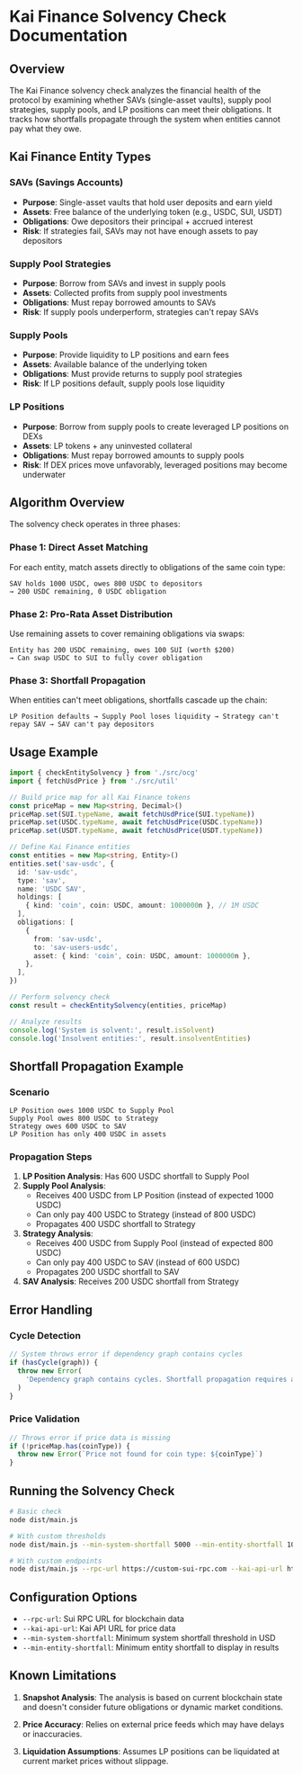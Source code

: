 # Kai Finance Solvency Check Documentation

## Overview

The Kai Finance solvency check analyzes the financial health of the protocol by examining whether SAVs (single-asset vaults), supply pool strategies, supply pools, and LP positions can meet their obligations. It tracks how shortfalls propagate through the system when entities cannot pay what they owe.

## Kai Finance Entity Types

### SAVs (Savings Accounts)

- **Purpose**: Single-asset vaults that hold user deposits and earn yield
- **Assets**: Free balance of the underlying token (e.g., USDC, SUI, USDT)
- **Obligations**: Owe depositors their principal + accrued interest
- **Risk**: If strategies fail, SAVs may not have enough assets to pay depositors

### Supply Pool Strategies

- **Purpose**: Borrow from SAVs and invest in supply pools
- **Assets**: Collected profits from supply pool investments
- **Obligations**: Must repay borrowed amounts to SAVs
- **Risk**: If supply pools underperform, strategies can't repay SAVs

### Supply Pools

- **Purpose**: Provide liquidity to LP positions and earn fees
- **Assets**: Available balance of the underlying token
- **Obligations**: Must provide returns to supply pool strategies
- **Risk**: If LP positions default, supply pools lose liquidity

### LP Positions

- **Purpose**: Borrow from supply pools to create leveraged LP positions on DEXs
- **Assets**: LP tokens + any uninvested collateral
- **Obligations**: Must repay borrowed amounts to supply pools
- **Risk**: If DEX prices move unfavorably, leveraged positions may become underwater

## Algorithm Overview

The solvency check operates in three phases:

### Phase 1: Direct Asset Matching

For each entity, match assets directly to obligations of the same coin type:

```
SAV holds 1000 USDC, owes 800 USDC to depositors
→ 200 USDC remaining, 0 USDC obligation
```

### Phase 2: Pro-Rata Asset Distribution

Use remaining assets to cover remaining obligations via swaps:

```
Entity has 200 USDC remaining, owes 100 SUI (worth $200)
→ Can swap USDC to SUI to fully cover obligation
```

### Phase 3: Shortfall Propagation

When entities can't meet obligations, shortfalls cascade up the chain:

```
LP Position defaults → Supply Pool loses liquidity → Strategy can't repay SAV → SAV can't pay depositors
```

## Usage Example

```typescript
import { checkEntitySolvency } from './src/ocg'
import { fetchUsdPrice } from './src/util'

// Build price map for all Kai Finance tokens
const priceMap = new Map<string, Decimal>()
priceMap.set(SUI.typeName, await fetchUsdPrice(SUI.typeName))
priceMap.set(USDC.typeName, await fetchUsdPrice(USDC.typeName))
priceMap.set(USDT.typeName, await fetchUsdPrice(USDT.typeName))

// Define Kai Finance entities
const entities = new Map<string, Entity>()
entities.set('sav-usdc', {
  id: 'sav-usdc',
  type: 'sav',
  name: 'USDC SAV',
  holdings: [
    { kind: 'coin', coin: USDC, amount: 1000000n }, // 1M USDC
  ],
  obligations: [
    {
      from: 'sav-usdc',
      to: 'sav-users-usdc',
      asset: { kind: 'coin', coin: USDC, amount: 1000000n },
    },
  ],
})

// Perform solvency check
const result = checkEntitySolvency(entities, priceMap)

// Analyze results
console.log('System is solvent:', result.isSolvent)
console.log('Insolvent entities:', result.insolventEntities)
```

## Shortfall Propagation Example

### Scenario

```
LP Position owes 1000 USDC to Supply Pool
Supply Pool owes 800 USDC to Strategy
Strategy owes 600 USDC to SAV
LP Position has only 400 USDC in assets
```

### Propagation Steps

1. **LP Position Analysis**: Has 600 USDC shortfall to Supply Pool
2. **Supply Pool Analysis**:
   - Receives 400 USDC from LP Position (instead of expected 1000 USDC)
   - Can only pay 400 USDC to Strategy (instead of 800 USDC)
   - Propagates 400 USDC shortfall to Strategy
3. **Strategy Analysis**:
   - Receives 400 USDC from Supply Pool (instead of expected 800 USDC)
   - Can only pay 400 USDC to SAV (instead of 600 USDC)
   - Propagates 200 USDC shortfall to SAV
4. **SAV Analysis**: Receives 200 USDC shortfall from Strategy

## Error Handling

### Cycle Detection

```typescript
// System throws error if dependency graph contains cycles
if (hasCycle(graph)) {
  throw new Error(
    'Dependency graph contains cycles. Shortfall propagation requires a DAG.'
  )
}
```

### Price Validation

```typescript
// Throws error if price data is missing
if (!priceMap.has(coinType)) {
  throw new Error(`Price not found for coin type: ${coinType}`)
}
```

## Running the Solvency Check

```bash
# Basic check
node dist/main.js

# With custom thresholds
node dist/main.js --min-system-shortfall 5000 --min-entity-shortfall 100

# With custom endpoints
node dist/main.js --rpc-url https://custom-sui-rpc.com --kai-api-url https://custom-kai-api.com
```

## Configuration Options

- `--rpc-url`: Sui RPC URL for blockchain data
- `--kai-api-url`: Kai API URL for price data
- `--min-system-shortfall`: Minimum system shortfall threshold in USD
- `--min-entity-shortfall`: Minimum entity shortfall to display in results

## Known Limitations

1. **Snapshot Analysis**: The analysis is based on current blockchain state and doesn't consider future obligations or dynamic market conditions.

2. **Price Accuracy**: Relies on external price feeds which may have delays or inaccuracies.

3. **Liquidation Assumptions**: Assumes LP positions can be liquidated at current market prices without slippage.
